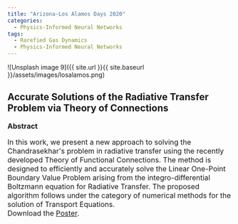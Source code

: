 ```yaml
---
title: "Arizona-Los Alamos Days 2020"
categories:
  - Physics-Informed Neural Networks
tags:
  - Rarefied Gas Dynamics
  - Physics-Informed Neural Networks
---
```




![Unsplash image 9]({{ site.url }}{{ site.baseurl }}/assets/images/losalamos.png)


<h2>
Accurate Solutions of the Radiative Transfer Problem via Theory of Connections
</h2>

<font size="3">

<strong>Abstract</strong>

In this work, we present a new approach to solving the Chandrasekhar's problem in radiative transfer using the recently developed Theory of Functional Connections. The method is designed to efficiently and accurately solve the Linear One-Point Boundary Value Problem arising from the integro-differential Boltzmann equation for Radiative Transfer. The proposed algorithm follows under the category of numerical methods for the solution of Transport Equations.
</br>
<i class="fas fa-download  pr-1 fa-fw"></i>Download the <a href="/assets/images/Mario_LosAlamos_poster.pdf">Poster</a>.

</font>


